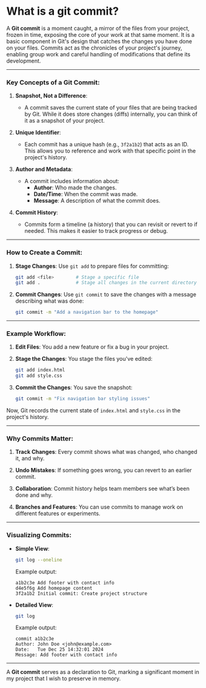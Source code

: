 # What is a git commit? #

A **Git commit** is a moment caught, a mirror of the files from your project, frozen in time, exposing the core of your work at that same moment. It is a basic component in Git's design that catches the changes you have done on your files. Commits act as the chronicles of your project's journey, enabling group work and careful handling of modifications that define its development.

---

### Key Concepts of a Git Commit:

1. **Snapshot, Not a Difference**:
   - A commit saves the current state of your files that are being tracked by Git. While it does store changes (diffs) internally, you can think of it as a snapshot of your project.

2. **Unique Identifier**:
   - Each commit has a unique hash (e.g., `3f2a1b2`) that acts as an ID. This allows you to reference and work with that specific point in the project's history.

3. **Author and Metadata**:
   - A commit includes information about:
     - **Author**: Who made the changes.
     - **Date/Time**: When the commit was made.
     - **Message**: A description of what the commit does.

4. **Commit History**:
   - Commits form a timeline (a history) that you can revisit or revert to if needed. This makes it easier to track progress or debug.

---

### How to Create a Commit:

1. **Stage Changes**:
   Use `git add` to prepare files for committing:
   ```bash
   git add <file>        # Stage a specific file
   git add .             # Stage all changes in the current directory
   ```

2. **Commit Changes**:
   Use `git commit` to save the changes with a message describing what was done:
   ```bash
   git commit -m "Add a navigation bar to the homepage"
   ```

---

### Example Workflow:

1. **Edit Files**:
   You add a new feature or fix a bug in your project.

2. **Stage the Changes**:
   You stage the files you've edited:
   ```bash
   git add index.html
   git add style.css
   ```

3. **Commit the Changes**:
   You save the snapshot:
   ```bash
   git commit -m "Fix navigation bar styling issues"
   ```

Now, Git records the current state of `index.html` and `style.css` in the project's history.

---

### Why Commits Matter:

1. **Track Changes**:
   Every commit shows what was changed, who changed it, and why.

2. **Undo Mistakes**:
   If something goes wrong, you can revert to an earlier commit.

3. **Collaboration**:
   Commit history helps team members see what’s been done and why.

4. **Branches and Features**:
   You can use commits to manage work on different features or experiments.

---

### Visualizing Commits:

- **Simple View**:
  ```bash
  git log --oneline
  ```
  Example output:
  ```
  a1b2c3e Add footer with contact info
  d4e5f6g Add homepage content
  3f2a1b2 Initial commit: Create project structure
  ```

- **Detailed View**:
  ```bash
  git log
  ```
  Example output:
  ```
  commit a1b2c3e
  Author: John Doe <john@example.com>
  Date:   Tue Dec 25 14:32:01 2024
  Message: Add footer with contact info
  ```

---

A **Git commit** serves as a declaration to Git, marking a significant moment in my project that I wish to preserve in memory.
